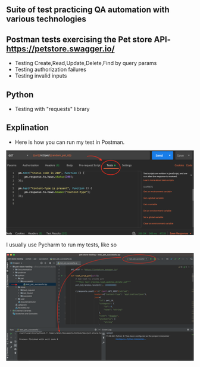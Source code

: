 ## Suite of test practicing QA automation with various technologies

## Postman tests exercising the Pet store API- https://petstore.swagger.io/

- Testing Create,Read,Update,Delete,Find by query params
- Testing authorization failures
- Testing invalid inputs

## Python

- Testing with "requests" library

## Explination
- Here is how you can run my test in Postman.



![Screens](https://github.com/delyanada/pet-store-testing/blob/master/Documentation/img/Screen%20Shot%202021-03-20%20at%2010.52.10%20AM.png?raw=true)

I usually use Pycharm to run my tests, like so

![Screens](https://github.com/delyanada/pet-store-testing/blob/master/Documentation/img/Screen%20Shot%202021-03-20%20at%2011.31.23%20AM.png?raw=true)



